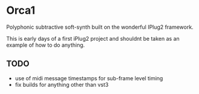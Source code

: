 # Orca1
Polyphonic subtractive soft-synth built on the wonderful IPlug2 framework.

This is early days of a first iPlug2 project and shouldnt be taken as an example of how to do anything.

## TODO

* use of midi message timestamps for sub-frame level timing
* fix builds for anything other than vst3
